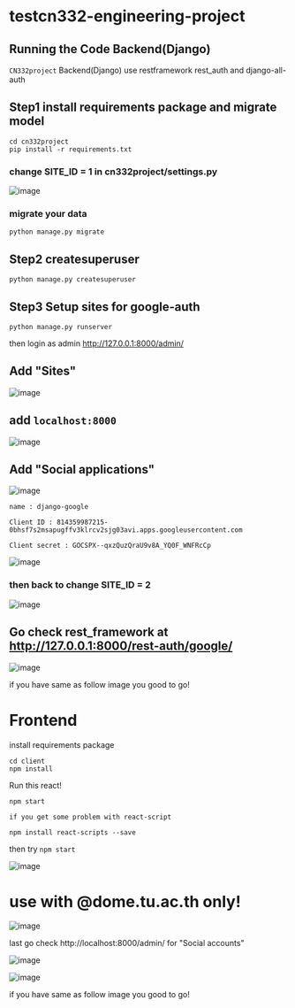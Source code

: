 # testcn332-engineering-project

## Running the Code Backend(Django)

`CN332project` Backend(Django) use restframework rest_auth and django-all-auth

## Step1 install requirements package and migrate model


```
cd cn332project
pip install -r requirements.txt
```
### change SITE_ID = 1 in cn332project/settings.py

![image](https://github.com/Chonlasit666/cn332-engineering-project/blob/main/image/siteid1.PNG)

### migrate your data
```
python manage.py migrate
```

## Step2 createsuperuser 
```
python manage.py createsuperuser
```

## Step3 Setup sites for google-auth

```
python manage.py runserver
```
then login as admin http://127.0.0.1:8000/admin/

## Add "Sites" 

![image](https://github.com/Chonlasit666/cn332-engineering-project/blob/main/image/1.PNG)

## add `localhost:8000`

![image](https://github.com/Chonlasit666/cn332-engineering-project/blob/main/image/2.PNG)

## Add "Social applications"

![image](https://github.com/Chonlasit666/cn332-engineering-project/blob/main/image/3.PNG)

```
name : django-google
```
```
Client ID : 814359987215-0bhsf7s2msapugffv3klrcv2sjg03avi.apps.googleusercontent.com
```
```
Client secret : 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

```

![image](https://github.com/Chonlasit666/cn332-engineering-project/blob/main/image/4.PNG)

### then back to change SITE_ID = 2 

![image](https://github.com/Chonlasit666/cn332-engineering-project/blob/main/image/siteid2.PNG)

## Go check rest_framework at http://127.0.0.1:8000/rest-auth/google/ 

![image](https://github.com/Chonlasit666/cn332-engineering-project/blob/main/image/5.PNG)

if you have same as follow image you good to go!

# Frontend

install requirements package
```
cd client
npm install

```
Run this react!

```
npm start
```
`
if you get some problem with react-script 
`

```
npm install react-scripts --save

```

then try `npm start`

![image](https://github.com/Chonlasit666/cn332-engineering-project/blob/main/image/r1.PNG)

# use with @dome.tu.ac.th only!

![image](https://github.com/Chonlasit666/cn332-engineering-project/blob/main/image/r2.PNG)


last go check http://localhost:8000/admin/ for "Social accounts"

![image](https://github.com/Chonlasit666/cn332-engineering-project/blob/main/image/f1.PNG)

![image](https://github.com/Chonlasit666/cn332-engineering-project/blob/main/image/f2.PNG)


if you have same as follow image you good to go!


